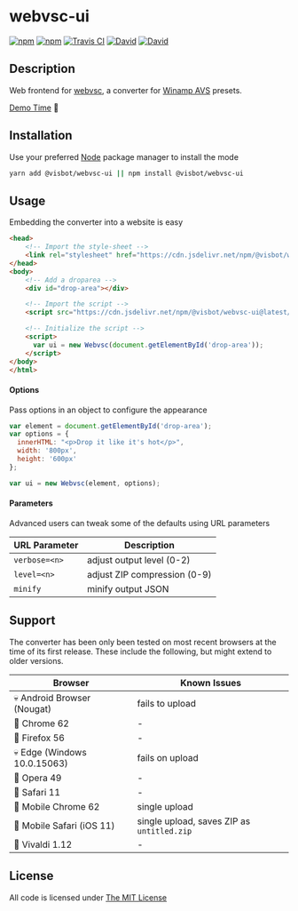 # webvsc-ui

[![npm](https://flat.badgen.net/npm/license/@visbot/webvsc-ui)](https://www.npmjs.org/package/@visbot/webvsc-ui)
[![npm](https://flat.badgen.net/npm/v/@visbot/webvsc-ui)](https://www.npmjs.org/package/@visbot/webvsc-ui)
[![Travis CI](https://flat.badgen.net/travis/idleberg/webvsc-ui/gh-pages)](https://travis-ci.org/idleberg/webvsc-ui)
[![David](https://flat.badgen.net/david/dep/idleberg/webvsc-ui)](https://david-dm.org/idleberg/webvsc-ui)
[![David](https://flat.badgen.net/david/dev/idleberg/webvsc-ui)](https://david-dm.org/idleberg/webvsc-ui?type=dev)

## Description

Web frontend for [webvsc](https://www.npmjs.com/package/@visbot/webvsc), a converter for [Winamp AVS](http://www.wikiwand.com/en/Advanced_Visualization_Studio) presets.

[Demo Time](https://idleberg.github.io/webvsc-ui/) 🙌

## Installation

Use your preferred [Node](https://nodejs.org) package manager to install the mode

```sh
yarn add @visbot/webvsc-ui || npm install @visbot/webvsc-ui
```

## Usage

Embedding the converter into a website is easy

```html
<head>
    <!-- Import the style-sheet -->
    <link rel="stylesheet" href="https://cdn.jsdelivr.net/npm/@visbot/webvsc-ui@latest/dist/webvsc-ui.css">
</head>
<body>
    <!-- Add a droparea -->
    <div id="drop-area"></div>

    <!-- Import the script -->
    <script src="https://cdn.jsdelivr.net/npm/@visbot/webvsc-ui@latest/dist/webvsc-ui.js"></script>

    <!-- Initialize the script -->
    <script>
      var ui = new Webvsc(document.getElementById('drop-area'));
    </script>
</body>
</html>
```

#### Options

Pass options in an object to configure the appearance

```js
var element = document.getElementById('drop-area');
var options = {
  innerHTML: "<p>Drop it like it's hot</p>",
  width: '800px',
  height: '600px'
};

var ui = new Webvsc(element, options);
```

#### Parameters

Advanced users can tweak some of the defaults using URL parameters

URL Parameter | Description
--------------|-----------------------------
`verbose=<n>` | adjust output level (0-2)
`level=<n>`   | adjust ZIP compression (0-9)
`minify`      | minify output JSON

## Support

The converter has been only been tested on most recent browsers at the time of its first release. These include the following, but might extend to older versions.

Browser                      | Known Issues
-----------------------------|----------------------------
💀 Android Browser (Nougat)  | fails to upload
💯 Chrome 62                 | -
💯 Firefox 56                | -
💀 Edge (Windows 10.0.15063) | fails on upload
💯 Opera 49                  | -
💯 Safari 11                 | -
🤔 Mobile Chrome 62          | single upload
🤔 Mobile Safari (iOS 11)    | single upload, saves ZIP as `untitled.zip`
💯 Vivaldi 1.12              | -

## License

All code is licensed under [The MIT License](http://opensource.org/licenses/MIT)
